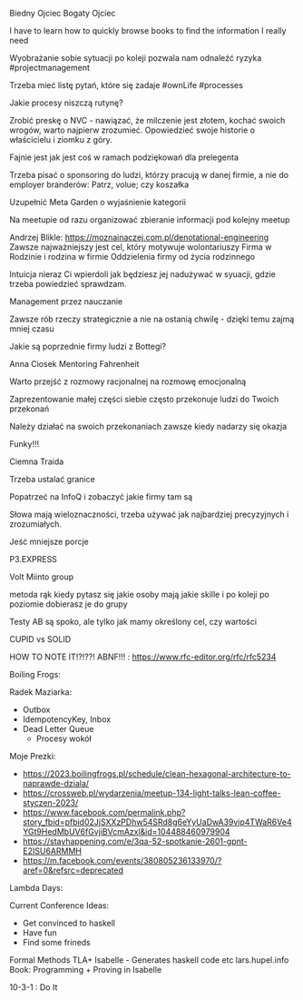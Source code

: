 Biedny Ojciec Bogaty Ojciec

I have to learn how to quickly browse books to find the information I really need

Wyobrażanie sobie sytuacji po koleji pozwala nam odnaleźć ryzyka #projectmanagement

Trzeba mieć listę pytań, które się zadaje #ownLife #processes

Jakie procesy niszczą rutynę?

Zrobić preskę o NVC - nawiązać, że milczenie jest złotem, kochać swoich wrogów, warto najpierw zrozumieć. Opowiedzieć swoje historie o właścicielu i ziomku z góry.

Fajnie jest jak jest coś w ramach podziękowań dla prelegenta

Trzeba pisać o sponsoring do ludzi, którzy pracują w danej firmie, a nie do employer branderów:
Patrz, volue; czy koszałka

Uzupełnić Meta Garden o wyjaśnienie kategorii

Na meetupie od razu organizować zbieranie informacji pod kolejny meetup

Andrzej Blikle:
https://moznainaczej.com.pl/denotational-engineering
Zawsze najważniejszy jest cel, który motywuje wolontariuszy
Firma w Rodzinie i rodzina w firmie
Oddzielenia firmy od życia rodzinnego

Intuicja nieraz Ci wpierdoli jak będziesz jej nadużywać w syuacji, gdzie trzeba powiedzieć sprawdzam.

Management przez nauczanie

Zawsze rób rzeczy strategicznie a nie na ostanią chwilę - dzięki temu zajmą mniej czasu

Jakie są poprzednie firmy ludzi z Bottegi?

Anna Ciosek Mentoring Fahrenheit

Warto przejść z rozmowy racjonalnej na rozmowę emocjonalną

Zaprezentowanie małej części siebie często przekonuje ludzi do Twoich przekonań

Należy działać na swoich przekonaniach zawsze kiedy nadarzy się okazja

Funky!!!

Ciemna Traida

Trzeba ustalać granice

Popatrzeć na InfoQ i zobaczyć jakie firmy tam są

Słowa mają wieloznaczności, trzeba używać jak najbardziej precyzyjnych i zrozumiałych.

Jeść mniejsze porcje

P3.EXPRESS

Volt
Miinto group

metoda rąk
kiedy pytasz się jakie osoby mają jakie skille i po koleji po poziomie dobierasz je do grupy

Testy AB są spoko, ale tylko jak mamy określony cel, czy wartości

CUPID vs SOLID

HOW TO NOTE IT!?!??!
ABNF!!! : https://www.rfc-editor.org/rfc/rfc5234


Boiling Frogs:

Radek Maziarka:
- Outbox
- IdempotencyKey, Inbox
- Dead Letter Queue
    - Procesy wokół


Moje Prezki:
- https://2023.boilingfrogs.pl/schedule/clean-hexagonal-architecture-to-naprawde-dziala/
- https://crossweb.pl/wydarzenia/meetup-134-light-talks-lean-coffee-styczen-2023/
- https://www.facebook.com/permalink.php?story_fbid=pfbid02JjSXXzPDhw54SRd8g6eYyUaDwA39vip4TWaR6Ve4YGt9HedMbUV6fGvjiBVcmAzxl&id=104488460979904
- https://stayhappening.com/e/3qa-52-spotkanie-2601-gpnt-E2ISU6ARMMH
- https://m.facebook.com/events/380805236133970/?aref=0&refsrc=deprecated

Lambda Days:

Current Conference Ideas:
- Get convinced to haskell
- Have fun
- Find some frineds

Formal Methods
TLA+
Isabelle - Generates haskell code etc
lars.hupel.info
Book: Programming + Proving in Isabelle

10-3-1 : Do It
